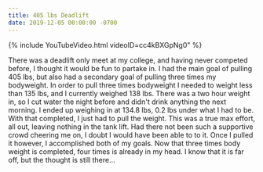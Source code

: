 ```yaml
---
title: 405 lbs Deadlift
date: 2019-12-05 00:00:00 -0700
---
```


{% include YouTubeVideo.html videoID=cc4kBXGpNg0" %}

There was a deadlift only meet at my college, and having never competed before, I thought it would be fun to partake in. I had the main goal of pulling 405 lbs, but also had a secondary goal of pulling three times my bodyweight. In order to pull three times bodyweight I needed to weight less than 135 lbs, and I currently weighed 138 lbs. There was a two hour weight in, so I cut water the night before and didn't drink anything the next morning. I ended up weighing in at 134.8 lbs, 0.2 lbs under what I had to be. With that completed, I just had to pull the weight. This was a true max effort, all out, leaving nothing in the tank lift. Had there not been such a supportive crowd cheering me on, I doubt I would have been able to to it. Once I pulled it however, I accomplished both of my goals. Now that three times body weight is completed, four times is already in my head. I know that it is far off, but the thought is still there...
